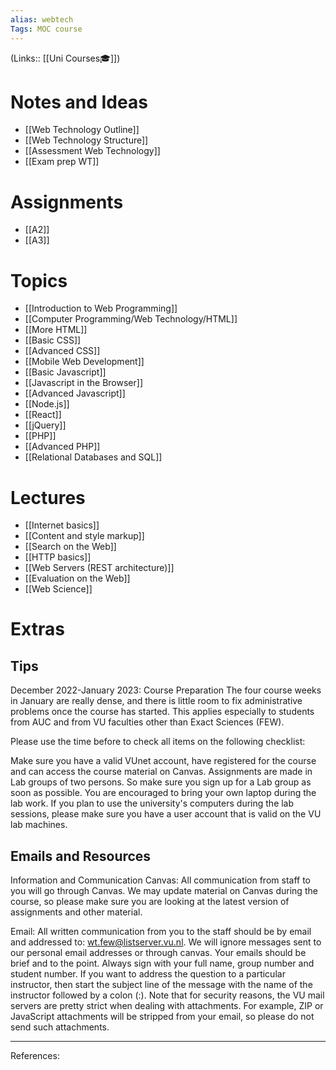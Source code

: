 ```yaml
---
alias: webtech
Tags: MOC course
---
```

(Links:: [[Uni Courses🎓]])
# Notes and Ideas
- [[Web Technology Outline]]
- [[Web Technology Structure]]
- [[Assessment Web Technology]]
- [[Exam prep WT]]
# Assignments
- [[A2]]
- [[A3]]
# Topics
- [[Introduction to Web Programming]]
- [[Computer Programming/Web Technology/HTML]]
- [[More HTML]]
- [[Basic CSS]]
- [[Advanced CSS]]
- [[Mobile Web Development]]
- [[Basic Javascript]]
- [[Javascript in the Browser]]
- [[Advanced Javascript]]
- [[Node.js]]
- [[React]]
- [[jQuery]]
- [[PHP]]
- [[Advanced PHP]]
- [[Relational Databases and SQL]]
# Lectures
- [[Internet basics]]
- [[Content and style markup]]
- [[Search on the Web]]
- [[HTTP basics]]
- [[Web Servers (REST architecture)]]
- [[Evaluation on the Web]]
- [[Web Science]]
# Extras
## Tips
December 2022-January 2023: Course Preparation
The four course weeks in January are really dense, and there is little room to fix administrative problems once the course has started. This applies especially to students from AUC and from VU faculties other than Exact Sciences (FEW).

Please use the time before to check all items on the following checklist:

Make sure you have a valid VUnet account, have registered for the course and can access the course material on Canvas.
Assignments are made in Lab groups of two persons. So make sure you sign up for a Lab group as soon as possible.
You are encouraged to bring your own laptop during the lab work. If you plan to use the university's computers during the lab sessions, please make sure you have a user account that is valid on the VU lab machines.
## Emails and Resources
Information and Communication
Canvas: All communication from staff to you will go through Canvas. We may update material on Canvas during the course, so please make sure you are looking at the latest version of assignments and other material.

Email: All written communication from you to the staff should be by email and addressed to: wt.few@listserver.vu.nl. We will ignore messages sent to our personal email addresses or through canvas. Your emails should be brief and to the point. Always sign with your full name, group number and student number. If you want to address the question to a particular instructor, then start the subject line of the message with the name of the instructor followed by a colon (:). Note that for security reasons, the VU mail servers are pretty strict when dealing with attachments. For example, ZIP or JavaScript attachments will be stripped from your email, so please do not send such attachments.
___
References:
